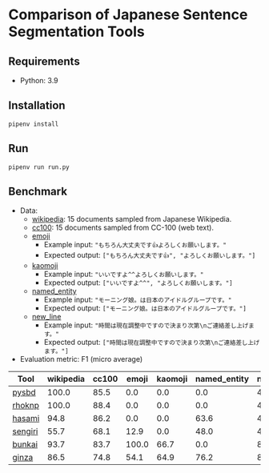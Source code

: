 # Comparison of Japanese Sentence Segmentation Tools

## Requirements

- Python: 3.9

## Installation

```shell
pipenv install
```

## Run

```shell
pipenv run run.py
```

## Benchmark

- Data:
  - [wikipedia](./data/wikipedia.jsonl): 15 documents sampled from Japanese Wikipedia.
  - [cc100](./data/cc100.jsonl): 15 documents sampled from CC-100 (web text).
  - [emoji](./data/emoji.jsonl)
    - Example input: `"もちろん大丈夫です👍よろしくお願いします。"`
    - Expected output: `["もちろん大丈夫です👍", "よろしくお願いします。"]`
  - [kaomoji](./data/kaomoji.jsonl)
    - Example input: `"いいですよ^^よろしくお願いします。"`
    - Expected output: `["いいですよ^^", "よろしくお願いします。"]`
  - [named_entity](./data/named_entity.jsonl)
    - Example input: `"モーニング娘。は日本のアイドルグループです。"`
    - Expected output: `["モーニング娘。は日本のアイドルグループです。"]`
  - [new_line](./data/new_line.jsonl)
    - Example input: `"時間は現在調整中ですので決まり次第\nご連絡差し上げます。"`
    - Expected output: `["時間は現在調整中ですので決まり次第\nご連絡差し上げます。"]`
- Evaluation metric: F1 (micro average)

| Tool                                                 | wikipedia | cc100   | emoji | kaomoji | named_entity | new_line |
|------------------------------------------------------|-----------|---------|-------|---------|--------------|----------|
| [pysbd](https://github.com/nipunsadvilkar/pySBD)     | 100.0     | 85.5    | 0.0   | 0.0     | 0.0          | 44.4     |
| [rhoknp](https://github.com/ku-nlp/rhoknp)           | 100.0     | 88.4    | 0.0   | 0.0     | 0.0          | 44.4     |
| [hasami](https://github.com/mkartawijaya/hasami)     | 94.8      | 86.2    | 0.0   | 0.0     | 63.6         | 44.4     |
| [sengiri](https://github.com/ikegami-yukino/sengiri) | 55.7      | 68.1    | 12.9  | 0.0     | 48.0         | 44.4     |
| [bunkai](https://github.com/megagonlabs/bunkai)      | 93.7      | 83.7    | 100.0 | 66.7    | 0.0          | 81.8     |
| [ginza](https://github.com/megagonlabs/ginza)        | 86.5      | 74.8    | 54.1  | 64.9    | 76.2         | 81.8     |

